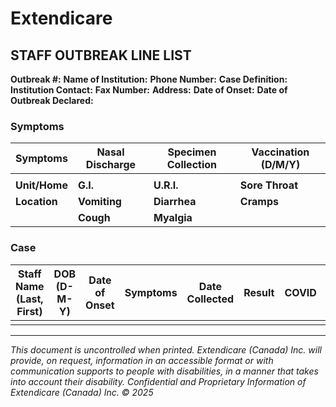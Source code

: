 # Extendicare

## STAFF OUTBREAK LINE LIST

**Outbreak #:**
**Name of Institution:**
**Phone Number:**
**Case Definition:**
**Institution Contact:**
**Fax Number:**
**Address:**
**Date of Onset:**
**Date of Outbreak Declared:**

### Symptoms

| Symptoms         | Nasal Discharge | Specimen Collection | Vaccination (D/M/Y) |
|------------------|------------------|---------------------|----------------------|
|                  |                  |                     |                      |
| **Unit/Home**    | **G.I.**        | **U.R.I.**         | **Sore Throat**      |
| **Location**     | **Vomiting**    | **Diarrhea**       | **Cramps**          |
|                  | **Cough**       | **Myalgia**        |                      |

### Case #

| Staff Name (Last, First) | DOB (D-M-Y) | Date of Onset | Symptoms | Date Collected | Result | COVID | Influenza | Date Resolved (D/M/Y) | Comments (i.e. Treatment, Hospitalization) |
|--------------------------|-------------|----------------|----------|----------------|--------|-------|-----------|-----------------------|---------------------------------------------|
|                          |             |                |          |                |        |       |           |                       |                                             |

----

*This document is uncontrolled when printed.*
*Extendicare (Canada) Inc. will provide, on request, information in an accessible format or with communication supports to people with disabilities, in a manner that takes into account their disability.*
*Confidential and Proprietary Information of Extendicare (Canada) Inc. © 2025*